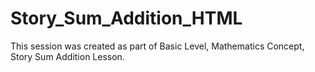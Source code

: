 # Story_Sum_Addition_HTML
 This session was created as part of Basic Level, Mathematics Concept, Story Sum Addition Lesson.
